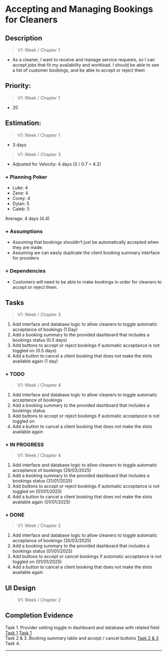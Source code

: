 # Accepting and Managing Bookings for Cleaners

## Description  

>   V1: Week / Chapter 1
- As a cleaner, I want to receive and manage service requests, so I can accept jobs that fit my availability and workload. I should be able to see a list of customer bookings, and be able to accept or reject them

## Priority:  
>   V1: Week / Chapter 1 
- 20

## Estimation:  

>   V1: Week / Chapter 1
- 3 days

>   V1: Week / Chapter 3
- Adjusted for Velocity: 4 days (3 / 0.7 = 4.2)

### + Planning Poker  
  
- Luke: 4
- Zane: 4
- Corey: 4
- Dylan: 5
- Caleb: 5

Average: 4 days (4.4)

### + Assumptions  

- Assuming that bookings shouldn't just be automatically accepted when they are made.
- Assuming we can easily duplicate the client booking summary interface for providers

### + Dependencies

- Customers will need to be able to make bookings in order for cleaners to accept or reject them. 

## Tasks  
>   V1: Week / Chapter 3
1. Add interface and database logic to allow cleaners to toggle automatic acceptance of bookings (1 Day)
2. Add a booking summary to the provided dashboard that includes a bookings status (0.5 days)
3. Add buttons to accept or reject bookings if automatic acceptance is not toggled on (0.5 days)
4. Add a button to cancel a client booking that does not make the slots available again (1 day)  
### + TODO
>   V1: Week / Chapter 4
1. Add interface and database logic to allow cleaners to toggle automatic acceptance of bookings 
2. Add a booking summary to the provided dashboard that includes a bookings status 
3. Add buttons to accept or reject bookings if automatic acceptance is not toggled on 
4. Add a button to cancel a client booking that does not make the slots available again  
### + IN PROGRESS 
>   V1: Week / Chapter 4
1. Add interface and database logic to allow cleaners to toggle automatic acceptance of bookings (29/03/2025)
2. Add a booking summary to the provided dashboard that includes a bookings status (31/01/2025)
3. Add buttons to accept or reject bookings if automatic acceptance is not toggled on (01/01/2025)
4. Add a button to cancel a client booking that does not make the slots available again (01/01/2025)  
### + DONE
>   V1: Week / Chapter 2
1. Add interface and database logic to allow cleaners to toggle automatic acceptance of bookings (30/03/2025)
2. Add a booking summary to the provided dashboard that includes a bookings status (01/01/2025)
3. Add buttons to accept or cancel bookings if automatic acceptance is not toggled on (01/01/2025)
4. Add a button to cancel a client booking that does not make the slots available again 

## UI Design  
>   V1: Week / Chapter 2

## Completion Evidence 
Task 1. Provider setting toggle in dashboard and database with related field [Task 1](/images/iteration2_completion_evidence/automatic_acceptance_toggle.png) [Task 1](/images/iteration2_completion_evidence/database_table_with_auto_accept_field.png)  
Task 2 & 3. Booking summary table and accept / cancel buttons [Task 2 & 3](/images/iteration2_completion_evidence/provider_view_and_manage_bookings_table.png)  
Task 4.  

---
